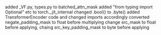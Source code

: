 added _VF.py, types.py to batched_attn_mask
added "from typing import Optional" etc to torch._jit_internal
changed .bool() to .byte()
added TransformerEncoder code and changed imports accordingly
converted negate_padding_mask to float before multiplying
change src_mask to float before applying, chaing src_key_padding_mask to byte before applying
